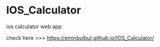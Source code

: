 # IOS_Calculator
ios calculator web app

check here >>> https://eminbulbul.github.io/IOS_Calculator/
